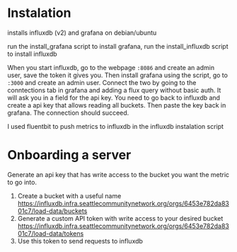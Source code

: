 # Instalation
installs influxdb (v2) and grafana on debian/ubuntu

run the install_grafana script to install grafana, run the install_influxdb script to install influxdb

When you start influxdb, go to the webpage `:8086` and create an admin user, save the token it gives you. Then install grafana using the script, go to `:3000` and create an admin user. Connect the two by going to the conntections tab in grafana and adding a flux query without basic auth. It will ask you in a field for the api key. You need to go back to influxdb and create a api key that allows reading all buckets. Then paste the key back in grafana. The connection should succeed.

I used fluentbit to push metrics to influxdb in the influxdb instalation script

# Onboarding a server
Generate an api key that has write access to the bucket you want the metric to go into.
1. Create a bucket with a useful name https://influxdb.infra.seattlecommunitynetwork.org/orgs/6453e782da8301c7/load-data/buckets
2. Generate a custom API token with write access to your desired bucket https://influxdb.infra.seattlecommunitynetwork.org/orgs/6453e782da8301c7/load-data/tokens
3. Use this token to send requests to influxdb
